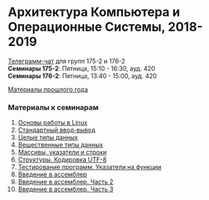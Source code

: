 # Архитектура Компьютера и Операционные Системы, 2018-2019

[Телеграмм-чат](https://t-do.ru/joinchat/A1QZuRKSU4kST25wU-pwCA) для групп 175-2 и 176-2  
**Семинары 175-2**: Пятница, 15:10 - 16:30, ауд. 420  
**Семинары 176-2**: Пятница, 13:40 - 15:00, ауд. 420   

[Материалы прошлого года](https://github.com/hseos/hseos-course/tree/master/2017)

### Материалы к семинарам
1. [Основы работы в Linux](seminars/01/)
2. [Стандартный ввод-вывод](seminars/02/)
3. [Целые типы данных](seminars/03/)
4. [Вещественные типы данных](seminars/04/)
5. [Массивы, указатели и строки](seminars/05/)
6. [Структуры. Кодировка UTF-8](seminars/06/)
7. [Тестирование программ. Указатели на функции](seminars/07/)
8. [Введение в ассемблер](seminars/08/)
9. [Введение в ассемблер. Часть 2](seminars/09/)
10. [Введение в ассемблер. Часть 3](seminars/10/)